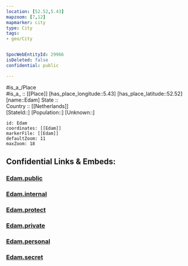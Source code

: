 ```yaml
---
location: [52.52,5.43] 
mapzoom: [7,12] 
mapmarker: city 
type: City
tags:
- geo/City


SpocWebEntityId: 29966
isDeleted: false
confidential: public

---
```

#is_a_/Place  
#is_a_ :: [[Place]] 
[has_place_longitude::5.43] 
[has_place_latitude::52.52] 
[name::Edam] 
State ::  
Country :: [[Netherlands]]  
[StateId::] 
[Population::] 
[Unknown::] 


```leaflet
id: Edam
coordinates: [[Edam]] 
markerFile: [[Edam]] 
defaultZoom: 11 
maxZoom: 18
```


## Confidential Links & Embeds: 

### [Edam.public](/_public/\Earth\Continent\Europe\Europe~West\Netherlands\Provinces~Netherlands\Flevoland\CityEdam.public.md) 

### [Edam.internal](/_internal/\Earth\Continent\Europe\Europe~West\Netherlands\Provinces~Netherlands\Flevoland\CityEdam.internal.md) 

### [Edam.protect](/_protect/\Earth\Continent\Europe\Europe~West\Netherlands\Provinces~Netherlands\Flevoland\CityEdam.protect.md) 

### [Edam.private](/_private/\Earth\Continent\Europe\Europe~West\Netherlands\Provinces~Netherlands\Flevoland\CityEdam.private.md) 

### [Edam.personal](/_personal/\Earth\Continent\Europe\Europe~West\Netherlands\Provinces~Netherlands\Flevoland\CityEdam.personal.md) 

### [Edam.secret](/_secret/\Earth\Continent\Europe\Europe~West\Netherlands\Provinces~Netherlands\Flevoland\CityEdam.secret.md)

